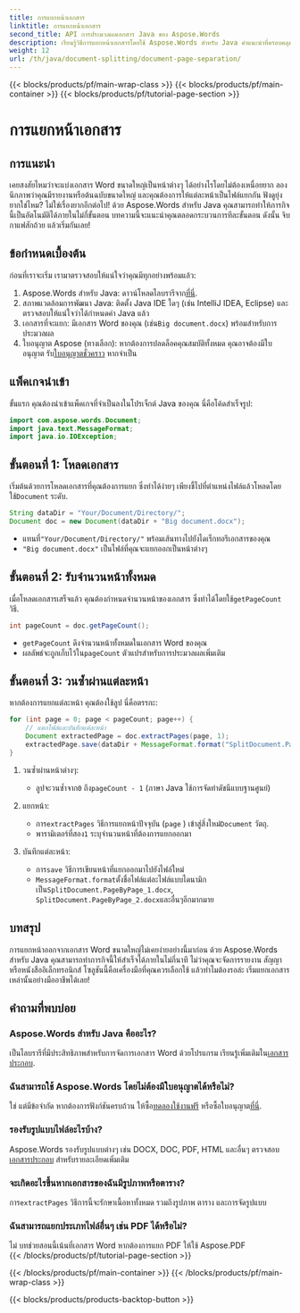 ```yaml
---
title: การแยกหน้าเอกสาร
linktitle: การแยกหน้าเอกสาร
second_title: API การประมวลผลเอกสาร Java ของ Aspose.Words
description: เรียนรู้วิธีการแยกหน้าเอกสารโดยใช้ Aspose.Words สำหรับ Java คำแนะนำที่ครอบคลุมนี้ประกอบด้วยคำแนะนำทีละขั้นตอนและซอร์สโค้ดสำหรับการประมวลผลเอกสารอย่างมีประสิทธิภาพ
weight: 12
url: /th/java/document-splitting/document-page-separation/
---
```


{{< blocks/products/pf/main-wrap-class >}}
{{< blocks/products/pf/main-container >}}
{{< blocks/products/pf/tutorial-page-section >}}

# การแยกหน้าเอกสาร

## การแนะนำ

เคยสงสัยไหมว่าจะแบ่งเอกสาร Word ขนาดใหญ่เป็นหน้าต่างๆ ได้อย่างไรโดยไม่ต้องเหนื่อยยาก ลองนึกภาพว่าคุณมีรายงานหรือต้นฉบับขนาดใหญ่ และคุณต้องการให้แต่ละหน้าเป็นไฟล์แยกกัน ฟังดูยุ่งยากใช่ไหม? ไม่ใช่เรื่องยากอีกต่อไป! ด้วย Aspose.Words สำหรับ Java คุณสามารถทำให้ภารกิจนี้เป็นอัตโนมัติได้ภายในไม่กี่ขั้นตอน บทความนี้จะแนะนำคุณตลอดกระบวนการทีละขั้นตอน ดังนั้น จิบกาแฟสักถ้วย แล้วเริ่มกันเลย!


## ข้อกำหนดเบื้องต้น  

ก่อนที่เราจะเริ่ม เรามาตรวจสอบให้แน่ใจว่าคุณมีทุกอย่างพร้อมแล้ว:  

1.  Aspose.Words สำหรับ Java: ดาวน์โหลดไลบรารีจาก[ที่นี่](https://releases.aspose.com/words/java/).  
2. สภาพแวดล้อมการพัฒนา Java: ติดตั้ง Java IDE ใดๆ (เช่น IntelliJ IDEA, Eclipse) และตรวจสอบให้แน่ใจว่าได้กำหนดค่า Java แล้ว  
3.  เอกสารที่จะแยก: มีเอกสาร Word ของคุณ (เช่น`Big document.docx`) พร้อมสำหรับการประมวลผล  
4.  ใบอนุญาต Aspose (ทางเลือก): หากต้องการปลดล็อคคุณสมบัติทั้งหมด คุณอาจต้องมีใบอนุญาต รับ[ใบอนุญาตชั่วคราว](https://purchase.aspose.com/temporary-license/) หากจำเป็น  


## แพ็คเกจนำเข้า  

ขั้นแรก คุณต้องนำเข้าแพ็คเกจที่จำเป็นลงในโปรเจ็กต์ Java ของคุณ นี่คือโค้ดสำเร็จรูป:  

```java
import com.aspose.words.Document;
import java.text.MessageFormat;
import java.io.IOException;
```  


## ขั้นตอนที่ 1: โหลดเอกสาร  

เริ่มต้นด้วยการโหลดเอกสารที่คุณต้องการแยก ซึ่งทำได้ง่ายๆ เพียงชี้ไปที่ตำแหน่งไฟล์แล้วโหลดโดยใช้`Document` ระดับ.  

```java
String dataDir = "Your/Document/Directory/";
Document doc = new Document(dataDir + "Big document.docx");
```  

-  แทนที่`"Your/Document/Directory/"` พร้อมเส้นทางไปยังไดเร็กทอรีเอกสารของคุณ  
- `"Big document.docx"` เป็นไฟล์ที่คุณจะแยกออกเป็นหน้าต่างๆ  


## ขั้นตอนที่ 2: รับจำนวนหน้าทั้งหมด  

 เมื่อโหลดเอกสารเสร็จแล้ว คุณต้องกำหนดจำนวนหน้าของเอกสาร ซึ่งทำได้โดยใช้`getPageCount` วิธี.  

```java
int pageCount = doc.getPageCount();
```  

- `getPageCount` ดึงจำนวนหน้าทั้งหมดในเอกสาร Word ของคุณ  
-  ผลลัพธ์จะถูกเก็บไว้ใน`pageCount` ตัวแปรสำหรับการประมวลผลเพิ่มเติม  


## ขั้นตอนที่ 3: วนซ้ำผ่านแต่ละหน้า  

หากต้องการแยกแต่ละหน้า คุณต้องใช้ลูป นี่คือตรรกะ:  

```java
for (int page = 0; page < pageCount; page++) {
    // แตกไฟล์และบันทึกแต่ละหน้า
    Document extractedPage = doc.extractPages(page, 1);
    extractedPage.save(dataDir + MessageFormat.format("SplitDocument.PageByPage_{0}.docx", page + 1));
}
```  

1. วนซ้ำผ่านหน้าต่างๆ:  
   -  ลูปจะวนซ้ำจาก`0` ถึง`pageCount - 1` (ภาษา Java ใช้การจัดทำดัชนีแบบฐานศูนย์)  

2. แยกหน้า:  
   -  การ`extractPages` วิธีการแยกหน้าปัจจุบัน (`page` ) เข้าสู่สิ่งใหม่`Document` วัตถุ.  
   -  พารามิเตอร์ที่สอง`1` ระบุจำนวนหน้าที่ต้องการแยกออกมา  

3. บันทึกแต่ละหน้า:  
   -  การ`save` วิธีการเขียนหน้าที่แยกออกมาไปยังไฟล์ใหม่  
   - `MessageFormat.format`ตั้งชื่อไฟล์แต่ละไฟล์แบบไดนามิกเป็น`SplitDocument.PageByPage_1.docx`, `SplitDocument.PageByPage_2.docx`และอื่นๆอีกมากมาย  


## บทสรุป  

การแยกหน้าออกจากเอกสาร Word ขนาดใหญ่ไม่เคยง่ายอย่างนี้มาก่อน ด้วย Aspose.Words สำหรับ Java คุณสามารถทำภารกิจนี้ให้สำเร็จได้ภายในไม่กี่นาที ไม่ว่าคุณจะจัดการรายงาน สัญญา หรือหนังสืออิเล็กทรอนิกส์ โซลูชันนี้คือเครื่องมือที่คุณควรเลือกใช้ แล้วทำไมต้องรอล่ะ เริ่มแยกเอกสารเหล่านั้นอย่างมืออาชีพได้เลย!  


## คำถามที่พบบ่อย  

### Aspose.Words สำหรับ Java คืออะไร?  
 เป็นไลบรารีที่มีประสิทธิภาพสำหรับการจัดการเอกสาร Word ด้วยโปรแกรม เรียนรู้เพิ่มเติมใน[เอกสารประกอบ](https://reference.aspose.com/words/java/).  

### ฉันสามารถใช้ Aspose.Words โดยไม่ต้องมีใบอนุญาตได้หรือไม่?  
 ใช่ แต่มีข้อจำกัด หากต้องการฟังก์ชันครบถ้วน ให้ซื้อ[ทดลองใช้งานฟรี](https://releases.aspose.com/) หรือซื้อใบอนุญาต[ที่นี่](https://purchase.aspose.com/buy).  

### รองรับรูปแบบไฟล์อะไรบ้าง?  
 Aspose.Words รองรับรูปแบบต่างๆ เช่น DOCX, DOC, PDF, HTML และอื่นๆ ตรวจสอบ[เอกสารประกอบ](https://reference.aspose.com/words/java/) สำหรับรายละเอียดเพิ่มเติม  

### จะเกิดอะไรขึ้นหากเอกสารของฉันมีรูปภาพหรือตาราง?  
 การ`extractPages` วิธีการนี้จะรักษาเนื้อหาทั้งหมด รวมถึงรูปภาพ ตาราง และการจัดรูปแบบ  

### ฉันสามารถแยกประเภทไฟล์อื่นๆ เช่น PDF ได้หรือไม่?  
ไม่ บทช่วยสอนนี้เน้นที่เอกสาร Word หากต้องการแยก PDF ให้ใช้ Aspose.PDF  
{{< /blocks/products/pf/tutorial-page-section >}}

{{< /blocks/products/pf/main-container >}}
{{< /blocks/products/pf/main-wrap-class >}}

{{< blocks/products/products-backtop-button >}}
